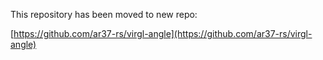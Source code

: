 This repository has been moved to new repo:

[https://github.com/ar37-rs/virgl-angle](https://github.com/ar37-rs/virgl-angle)
